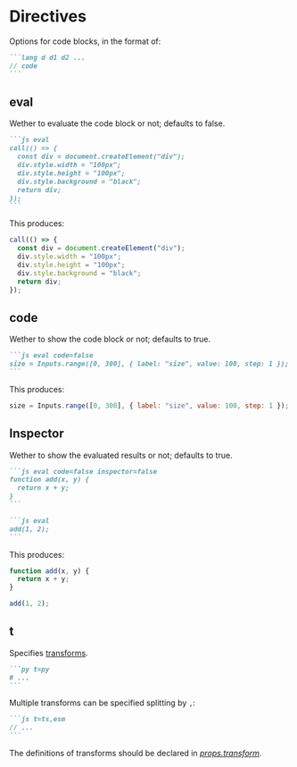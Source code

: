 # Directives

Options for code blocks, in the format of:

````md
```lang d d1 d2 ...
// code
```
````

## eval

Wether to evaluate the code block or not; defaults to false.

````md
```js eval
call(() => {
  const div = document.createElement("div");
  div.style.width = "100px";
  div.style.height = "100px";
  div.style.background = "black";
  return div;
});
```
````

This produces:

```js eval
call(() => {
  const div = document.createElement("div");
  div.style.width = "100px";
  div.style.height = "100px";
  div.style.background = "black";
  return div;
});
```

## code

Wether to show the code block or not; defaults to true.

````md
```js eval code=false
size = Inputs.range([0, 300], { label: "size", value: 100, step: 1 });
```
````

This produces:

```js eval code=false
size = Inputs.range([0, 300], { label: "size", value: 100, step: 1 });
```

## Inspector

Wether to show the evaluated results or not; defaults to true.

````md
```js eval code=false inspector=false
function add(x, y) {
  return x + y;
}
```

```js eval
add(1, 2);
```
````

This produces:

```js eval code=false inspector=false
function add(x, y) {
  return x + y;
}
```

```js eval
add(1, 2);
```

## t

Specifies [transforms](/features/transforms).

````md
```py t=py
# ...
```
````

Multiple transforms can be specified splitting by `,`:

````md
```js t=ts,esm
// ...
```
````

The definitions of transforms should be declared in [_props.transform_](/reference/props#transform).
